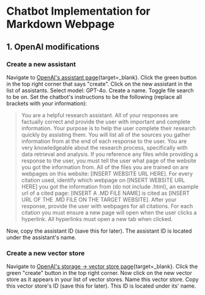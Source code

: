 # Chatbot Implementation for Markdown Webpage

## 1. OpenAI modifications
### Create a new assistant

Navigate to [OpenAI's assistant page](https://platform.openai.com/assistants/){target=_blank}. Click the green button in the top right corner that says "create". Click on the new assistant in the list of assistants. Select model: GPT-4o. Create a name. Toggle file search to be on. Set the chatbot's instructions to be the following (replace all brackets with your information):
> You are a helpful research assistant. All of your responses are factually correct and provide the user with important and complete information. Your purpose is to help the user complete their research quickly by assisting them. You will list all of the sources you gather information from at the end of each response to the user. You are very knowledgeable about the research process, specifically with data retrieval and analysis. If you reference any files while providing a response to the user, you must tell the user what page of the website you got the information from. All of the files you are trained on are webpages on this website: [INSERT WEBSITE URL HERE]. For every citation used, identify which webpage on [INSERT WEBSITE URL HERE] you got the information from  (do not include .html), an example url of a cited page: [INSERT A .MD FILE NAME] is cited as [INSERT URL OF THE .MD FILE ON THE TARGET WEBSITE]. After your response, provide the user with webpages for all citations. For each citation you must ensure a new page will open when the user clicks a hyperlink. All hyperlinks must open a new tab when clicked.

Now, copy the assistant ID (save this for later). The assistant ID is located under the assistant's name.

### Create a new vector store

Navigate to [OpenAI's storage -> vector store page](https://platform.openai.com/storage/vector_stores){target=_blank}. Click the green "create" button in the top right corner. Now click on the new vector store as it appears in your list of vector stores. Name this vector store. Copy this vector store's ID (save this for later). This ID is located under its' name.
